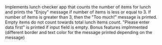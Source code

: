 Implements lunch checker app that counts the number of items for lunch and prints the "Enjoy" message if number of items is less or equal to 3.
If number of items is greater than 3, then the "Too much!" message is printed. Empty items do not count towards total lunch items count.
"Please enter data first" is printed if input field is empty. Bonus features implnmented (different border and text color for the message printed depending on the message)
